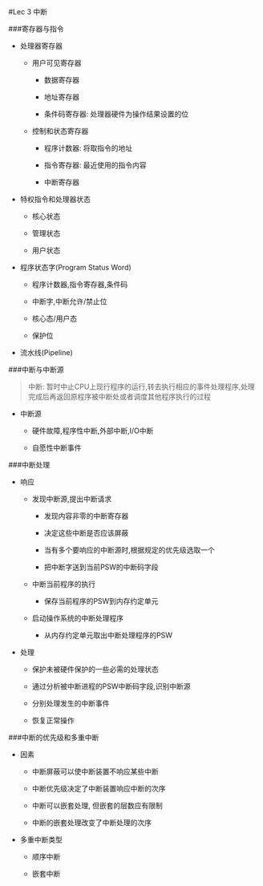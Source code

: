 #Lec 3 中断

###寄存器与指令

+ 处理器寄存器

	- 用户可见寄存器
	
		+ 数据寄存器
		
		+ 地址寄存器
		
		+ 条件码寄存器: 处理器硬件为操作结果设置的位
	
	- 控制和状态寄存器
	
		+ 程序计数器: 将取指令的地址

		+ 指令寄存器: 最近使用的指令内容

		+ 中断寄存器
		
+ 特权指令和处理器状态

	- 核心状态
	
	- 管理状态
	
	- 用户状态 
	
+ 程序状态字(Program Status Word)

	- 程序计数器,指令寄存器,条件码

	- 中断字,中断允许/禁止位

	- 核心态/用户态 

	- 保护位

+ 流水线(Pipeline)

###中断与中断源

> 中断: 暂时中止CPU上现行程序的运行,转去执行相应的事件处理程序,处理完成后再返回原程序被中断处或者调度其他程序执行的过程

+ 中断源

	- 硬件故障,程序性中断,外部中断,I/O中断
	
	- 自愿性中断事件

###中断处理

+ 响应

	- 发现中断源,提出中断请求

		+ 发现内容非零的中断寄存器

		+ 决定这些中断是否应该屏蔽

		+ 当有多个要响应的中断源时,根据规定的优先级选取一个

		+ 把中断字送到当前PSW的中断码字段

	- 中断当前程序的执行

		+ 保存当前程序的PSW到内存约定单元

	- 启动操作系统的中断处理程序
		
		+ 从内存约定单元取出中断处理程序的PSW

+ 处理

	- 保护未被硬件保护的一些必需的处理状态
	
	- 通过分析被中断进程的PSW中断码字段,识别中断源

	- 分别处理发生的中断事件

	- 恢复正常操作

###中断的优先级和多重中断

+ 因素

	- 中断屏蔽可以使中断装置不响应某些中断

	- 中断优先级决定了中断装置响应中断的次序

	- 中断可以嵌套处理, 但嵌套的层数应有限制

	- 中断的嵌套处理改变了中断处理的次序
	
+ 多重中断类型

	- 顺序中断
	
	- 嵌套中断